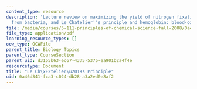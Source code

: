 ```yaml
---
content_type: resource
description: 'Lecture review on maximizing the yield of nitrogen fixation: inspiration
  from bacteria, and Le Chatelier''s principle and hemoglobin: blood-oxygen levels.'
file: /media/courses/5-111-principles-of-chemical-science-fall-2008/0a46d341fca3c024db28a3a2ed0e8af2_bioex_lect20.pdf
file_type: application/pdf
learning_resource_types: []
ocw_type: OCWFile
parent_title: Biology Topics
parent_type: CourseSection
parent_uid: d3155b63-ec67-4335-5375-ea901b2a4f4e
resourcetype: Document
title: "Le Ch\xE2telier\u2019s Principle"
uid: 0a46d341-fca3-c024-db28-a3a2ed0e8af2
---
```

